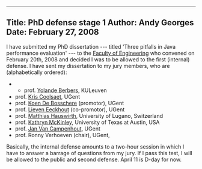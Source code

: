 -----
Title:  PhD defense stage 1
Author: Andy Georges
Date: February 27, 2008
-----







I have submitted my PhD dissertation --- titled 'Three pitfalls in Java
performance evaluation' --- to the [Faculty of
Engineering](http://www.firw.ugent.be/) who convened on February 20th,
2008 and decided I was to be allowed to the first (internal) defense. I
have sent my dissertation to my jury members, who are (alphabetically
ordered):


-   -   prof. [Yolande Berbers](http://www.cs.kuleuven.be/~yolande/),
KULeuven
-   prof. [Kris Coolsaet](http://twizz.ugent.be/), UGent
-   prof. [Koen De Bosschere](http://www.elis.ugent.be/~kdb/)
(promotor), UGent
-   prof. [Lieven Eeckhout](http://www.elis.ugent.be/~leeckhou/)
(co-promotor), UGent
-   prof. [Matthias
Hauswirth](http://www.inf.unisi.ch/faculty/hauswirth/), University
of Lugano, Switzerland
-   prof. [Kathryn McKinley](http://www.cs.utexas.edu/~mckinley/),
University of Texas at Austin, USA
-   prof. [Jan Van
Campenhout](http://trappist.elis.ugent.be/~jvncampe/), UGent
-   prof. Ronny Verhoeven (chair), UGent,


Basically, the internal defense amounts to a two-hour session in which I
have to answer a barrage of questions from my jury. If I pass this test,
I will be allowed to the public and second defense. April 11 is D-day
for now.





